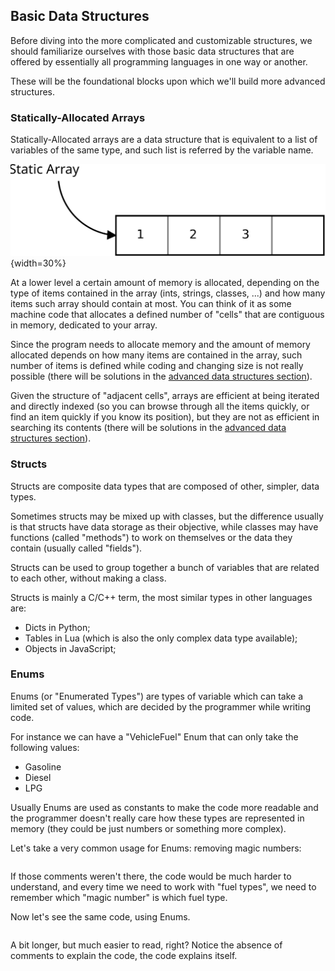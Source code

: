 Basic Data Structures
---------------------

Before diving into the more complicated and customizable structures, we should familiarize ourselves with those basic data structures that are offered by essentially all programming languages in one way or another.

These will be the foundational blocks upon which we'll build more advanced structures.

### Statically-Allocated Arrays

Statically-Allocated arrays are a data structure that is equivalent to a list of variables of the same type, and such list is referred by the variable name.

![Example of a 4-element integer array](./images/computer_science/static_array.svg){width=30%}

At a lower level a certain amount of memory is allocated, depending on the type of items contained in the array (ints, strings, classes, ...) and how many items such array should contain at most. You can think of it as some machine code that allocates a defined number of "cells" that are contiguous in memory, dedicated to your array.

Since the program needs to allocate memory and the amount of memory allocated depends on how many items are contained in the array, such number of items is defined while coding and changing size is not really possible (there will be solutions in the [advanced data structures section](#advanced_data_structures)).

Given the structure of "adjacent cells", arrays are efficient at being iterated and directly indexed (so you can browse through all the items quickly, or find an item quickly if you know its position), but they are not as efficient in searching its contents (there will be solutions in the [advanced data structures section](#advanced_data_structures)).

### Structs

Structs are composite data types that are composed of other, simpler, data types.

Sometimes structs may be mixed up with classes, but the difference usually is that structs have data storage as their objective, while classes may have functions (called "methods") to work on themselves or the data they contain (usually called "fields").

Structs can be used to group together a bunch of variables that are related to each other, without making a class.

Structs is mainly a C/C++ term, the most similar types in other languages are:

- Dicts in Python;
- Tables in Lua (which is also the only complex data type available);
- Objects in JavaScript;

### Enums

Enums (or "Enumerated Types") are types of variable which can take a limited set of values, which are decided by the programmer while writing code.

For instance we can have a "VehicleFuel" Enum that can only take the following values:

- Gasoline
- Diesel
- LPG

Usually Enums are used as constants to make the code more readable and the programmer doesn't really care how these types are represented in memory (they could be just numbers or something more complex).

Let's take a very common usage for Enums: removing magic numbers:

```{src='computer_science/enums1' caption='A code block featuring some magic numbers'}
```

If those comments weren't there, the code would be much harder to understand, and every time we need to work with "fuel types", we need to remember which "magic number" is which fuel type.

Now let's see the same code, using Enums.

```{src='computer_science/enums2' caption='A code block featuring enums for readability'}
```

A bit longer, but much easier to read, right? Notice the absence of comments to explain the code, the code explains itself.
